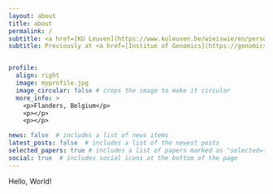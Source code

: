 ```yaml
---
layout: about
title: about
permalink: /
subtitle: <a href=[KU Leuven](https://www.kuleuven.be/wieiswie/en/person/00155799)> - PostDoc Researcher @ Laboratory for Human Evolutionary Genetics, Leuven, Belgium
subtitle: Previously at <a href=[Institue of Genomics](https://genomics.ut.ee/en)> - Doctoral Researcher @ Estonian Biocentre, Tartu, Estonia


profile:
  align: right
  image: myprofile.jpg
  image_circular: false # crops the image to make it circular
  more_info: >
    <p>Flanders, Belgium</p>
    <p></p>
    <p></p>

news: false  # includes a list of news items
latest_posts: false  # includes a list of the newest posts
selected_papers: true # includes a list of papers marked as "selected={true}"
social: true  # includes social icons at the bottom of the page
---
```


Hello, World! 
